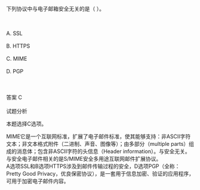 <div class="detail lh2"><p>下列协议中与电子邮箱安全无关的是（  ）。</p><br/><br/>A. SSL<br/><br/>B. HTTPS<br/><br/>C. MIME<br/><br/>D. PGP<br/><br/><br/><br/>答案 C<br/><br/>试题分析<br/><p></p><p>本题选择C选项。</p><p>MIME它是一个互联网标准，扩展了电子邮件标准，使其能够支持：非ASCII字符文本；非文本格式附件（二进制、声音、图像等）；由多部分（multiple parts）组成的消息体；包含非ASCII字符的头信息（Header information）。与安全无关。与安全电子邮件相关的是S/MIME安全多用途互联网邮件扩展协议。<br/>A选项SSL和B选项HTTPS涉及到邮件传输过程的安全，D选项PGP（全称：Pretty Good Privacy，优良保密协议），是一套用于信息加密、验证的应用程序，可用于加密电子邮件内容。</p></div>